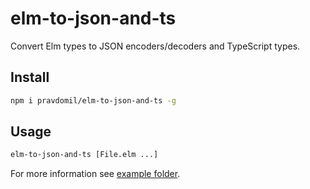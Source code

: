 # elm-to-json-and-ts

Convert Elm types to JSON encoders/decoders and TypeScript types.

## Install

```sh
npm i pravdomil/elm-to-json-and-ts -g
```

## Usage

```sh
elm-to-json-and-ts [File.elm ...]
```

For more information see [example folder](example/src).

